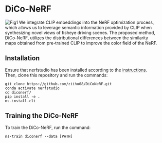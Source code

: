 # DiCo-NeRF
![Fig1](https://github.com/ziiho08/DiCoNeRF/assets/68531659/e25f9d3c-c4b7-4aa0-8d13-65c63d2214ec)
We integrate CLIP embeddings into the NeRF optimization process, which allows us to leverage semantic information provided by CLIP when synthesizing novel views of fisheye driving scenes. The proposed method, DiCo-NeRF, utilizes the distributional differences between the similarity maps obtained from pre-trained CLIP to improve the color field of the NeRF.


## Installation
Ensure that nerfstudio has been installed according to the [instructions](https://docs.nerf.studio/quickstart/installation.html). 
Then, clone this repository and run the commands:
```
git clone https://github.com/ziiho08/DiCoNeRF.git
conda activate nerfstudio
cd diconerf/
pip install -e .
ns-install-cli
```

## Training the DiCo-NeRF
To train the DiCo-NeRF, run the command:
```
ns-train diconerf --data [PATH]
```
